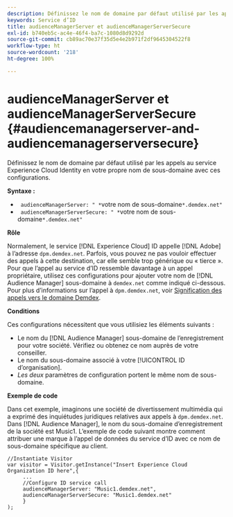```yaml
---
description: Définissez le nom de domaine par défaut utilisé par les appels au service Experience Cloud Identity en votre propre nom de sous-domaine avec ces configurations.
keywords: Service d’ID
title: audienceManagerServer et audienceManagerServerSecure
exl-id: b740eb5c-ac4e-46f4-ba7c-1080d8d9292d
source-git-commit: cb89ac70e37f35d5e4e2b971f2df9645304522f8
workflow-type: ht
source-wordcount: '218'
ht-degree: 100%

---
```


# audienceManagerServer et audienceManagerServerSecure {#audiencemanagerserver-and-audiencemanagerserversecure}

Définissez le nom de domaine par défaut utilisé par les appels au service Experience Cloud Identity en votre propre nom de sous-domaine avec ces configurations.

**Syntaxe :**

* ` audienceManagerServer: " *`votre nom de sous-domaine`*.demdex.net"`
* ` audienceManagerServerSecure: " *`votre nom de sous-domaine`*.demdex.net"`

**Rôle**

Normalement, le service [!DNL Experience Cloud] ID appelle [!DNL Adobe] à l’adresse `dpm.demdex.net`. Parfois, vous pouvez ne pas vouloir effectuer des appels à cette destination, car elle semble trop générique ou « tierce ». Pour que l’appel au service d’ID ressemble davantage à un appel propriétaire, utilisez ces configurations pour ajouter votre nom de [!DNL Audience Manager] sous-domaine à `demdex.net` comme indiqué ci-dessous. Pour plus d’informations sur l’appel à `dpm.demdex.net`, voir [Signification des appels vers le domaine Demdex](https://experienceleague.adobe.com/docs/audience-manager/user-guide/reference/demdex-calls.html?lang=fr).

**Conditions**

Ces configurations nécessitent que vous utilisiez les éléments suivants :

* Le nom du [!DNL Audience Manager] sous-domaine de l’enregistrement pour votre société. Vérifiez ou obtenez ce nom auprès de votre conseiller.
* Le nom du sous-domaine associé à votre [!UICONTROL ID d’organisation].
* *Les deux* paramètres de configuration portent le même nom de sous-domaine.

**Exemple de code**

Dans cet exemple, imaginons une société de divertissement multimédia qui a exprimé des inquiétudes juridiques relatives aux appels à `dpm.demdex.net`. Dans [!DNL Audience Manager], le nom du sous-domaine d’enregistrement de la société est Music1. L’exemple de code suivant montre comment attribuer une marque à l’appel de données du service d’ID avec ce nom de sous-domaine spécifique au client.

```
//Instantiate Visitor 
var visitor = Visitor.getInstance("Insert Experience Cloud Organization ID here",{ 
     ... 
     //Configure ID service call 
     audienceManagerServer: "Music1.demdex.net", 
     audienceManagerServerSecure: "Music1.demdex.net" 
     } 
);
```
